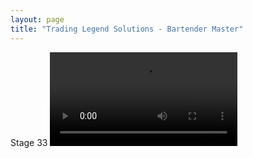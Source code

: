 ```yaml
---
layout: page
title: "Trading Legend Solutions - Bartender Master"
---
```

Stage 33
<video src="videos/bartender-stg33-solution.mp4" controls="controls" style="max-width: 730px;">
</video>
